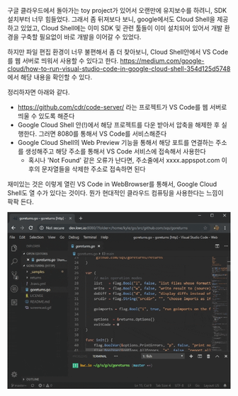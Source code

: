 
 구글 클라우드에서 돌아가는 toy project가 있어서 오랜만에 유지보수를 하려니, SDK 설치부터 너무 힘들었다. 그래서 좀 뒤져보다 보니, google에서도 Cloud Shell을 제공하고 있었고, Cloud Shell에는 이미 SDK 및 관련 툴들이 이미 설치되어 있어서 개발 환경을 구축할 필요없이 바로 개발을 이어갈 수 있었다.
 
 하지만 파일 편집 환경이 너무 불편해서 좀 더 찾아보니, Cloud Shell안에서 VS Code를 웹 서버로 띄워서 사용할 수 있다고 한다. https://medium.com/google-cloud/how-to-run-visual-studio-code-in-google-cloud-shell-354d125d5748 에서 해당 내용을 확인할 수 있다.

  정리하자면 아래와 같다.

   * https://github.com/cdr/code-server/ 라는 프로젝트가 VS Code를 웹 서버로 띄울 수 있도록 해준다
   * Google Cloud Shell 안(!)에서 해당 프로젝트를 다운 받아서 압축을 해제한 후 실행한다. 그러면 8080를 통해서 VS Code를 서비스해준다
   * Google Cloud Shell의 Web Preview 기능을 통해서 해당 포트를 연결하는 주소를 생성해주고 해당 주소를 통해서 VS Code 서비스에 접속해서 사용한다
     * 혹시나 'Not Found' 같은 오류가 난다면, 주소줄에서 xxxx.appspot.com 이후의 문자열들을 삭제한 주소로 접속하면 된다

 재미있는 것은 이렇게 열린 VS Code in WebBrowser를 통해서, Google Cloud Shell도 열 수가 있다는 것이다. 뭔가 현대적인 클라우드 컴퓨팅을 사용한다는 느낌이 팍팍 든다.

![VS Code in WebBrowser](VSCodeInWebBrowser.png)


  


